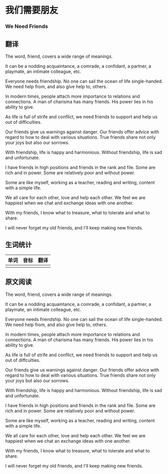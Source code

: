 # 我们需要朋友

### We Need Friends

## 翻译

The word, friend, covers a wide range of meanings.

It can be a nodding acquaintance, a comrade, a confidant, a partner, a playmate, an intimate colleague, etc.

Everyone needs friendship. No one can sail the ocean of life single-handed. We need help from, and also give help to, others.

In modern times, people attach more importance to relations and connections. A man of charisma has many friends. His power lies in his ability to give.

As life is full of strife and conflict, we need friends to support and help us out of difficulties.

Our friends give us warnings against danger. Our friends offer advice with regard to how to deal with various situations. True friends share not only your joys but also our sorrows.

With friendship, life is happy and harmonious. Without friendship, life is sad and unfortunate.

I have friends in high positions and friends in the rank and file. Some are rich and in power. Some are relatively poor and without power.

Some are like myself, working as a teacher, reading and writing, content with a simple life.

We all care for each other, love and help each other. We feel we are happiest when we chat and exchange ideas with one another.

With my friends, I know what to treasure, what to tolerate and what to share.

I will never forget my old friends, and I'll keep making new friends.

## 生词统计
| 单词 | 音标 | 翻译 |
|-|-|-|
|  |  |  |

## 原文阅读

The word, friend, covers a wide range of meanings.

It can be a nodding acquaintance, a comrade, a confidant, a partner, a playmate, an intimate colleague, etc.

Everyone needs friendship. No one can sail the ocean of life single-handed. We need help from, and also give help to, others.

In modern times, people attach more importance to relations and connections. A man of charisma has many friends. His power lies in his ability to give.

As life is full of strife and conflict, we need friends to support and help us out of diffculties.

Our friends give us warnings against danger. Our friends offer advice with regard to how to deal with various situations. True friends share not only your joys but also our sorrows.

With friendship, life is happy and harmonious. Without friendship, life is sad and unfortunate.

I have friends in high positions and friends in the rank and file. Some are rich and in power. Some are relatively poor and without power.

Some are like myself, working as a teacher, reading and writing, content with a simple life.

We all care for each other, love and help each other. We feel we are happiest when we chat an exchange ideas with one another.

With my friends, I know what to treasure, what to tolerate and what to share.

I will never forget my old friends, and I'll keep making new friends.

<src-rtyAudio :src="'https://rtyxmd.gitee.io/rtyresources2020/March/We%20Need%20Friends.mp3'"></src-rtyAudio>